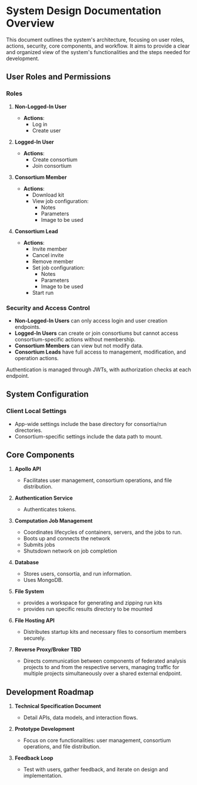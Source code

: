 # System Design Documentation Overview

This document outlines the system's architecture, focusing on user roles, actions, security, core components, and workflow. It aims to provide a clear and organized view of the system's functionalities and the steps needed for development.

## User Roles and Permissions

### Roles

1. **Non-Logged-In User**
   - **Actions**:
     - Log in
     - Create user

2. **Logged-In User**
   - **Actions**:
     - Create consortium
     - Join consortium

3. **Consortium Member**
   - **Actions**:
     - Download kit
     - View job configuration:
       - Notes
       - Parameters
       - Image to be used

4. **Consortium Lead**
   - **Actions**:
     - Invite member
     - Cancel invite
     - Remove member
     - Set job configuration:
       - Notes
       - Parameters
       - Image to be used
     - Start run

### Security and Access Control

- **Non-Logged-In Users** can only access login and user creation endpoints.
- **Logged-In Users** can create or join consortiums but cannot access consortium-specific actions without membership.
- **Consortium Members** can view but not modify data.
- **Consortium Leads** have full access to management, modification, and operation actions.

Authentication is managed through JWTs, with authorization checks at each endpoint.

## System Configuration

### Client Local Settings

- App-wide settings include the base directory for consortia/run directories.
- Consortium-specific settings include the data path to mount.

## Core Components

1. **Apollo API**
   - Facilitates user management, consortium operations, and file distribution.

2. **Authentication Service**
   - Authenticates tokens.

3. **Computation Job Management**
   - Coordinates lifecycles of containers, servers, and the jobs to run.
   - Boots up and connects the network
   - Submits jobs
   - Shutsdown network on job completion

4. **Database**
   - Stores users, consortia, and run information.
   - Uses MongoDB.

5. **File System**
   - provides a workspace for generating and zipping run kits
   - provides run specific results directory to be mounted

6. **File Hosting API**
   - Distributes startup kits and necessary files to consortium members securely.

7. **Reverse Proxy/Broker TBD**
   - Directs communication between components of federated analysis projects to and from the respective servers, managing traffic for multiple projects simultaneously over a shared external endpoint.

## Development Roadmap

1. **Technical Specification Document**
   - Detail APIs, data models, and interaction flows.

2. **Prototype Development**
   - Focus on core functionalities: user management, consortium operations, and file distribution.

3. **Feedback Loop**
   - Test with users, gather feedback, and iterate on design and implementation.